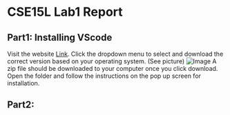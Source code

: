 # CSE15L Lab1 Report
## Part1: Installing VScode
Visit the website [Link](https://code.visualstudio.com/). Click the dropdown menu to select and download the correct version based on your operating system. (See picture) ![Image](http://url/a.png)
A zip file should be downloaded to your computer once you click download. Open the folder and follow the instructions on the pop up screen for installation. 

## Part2: 
